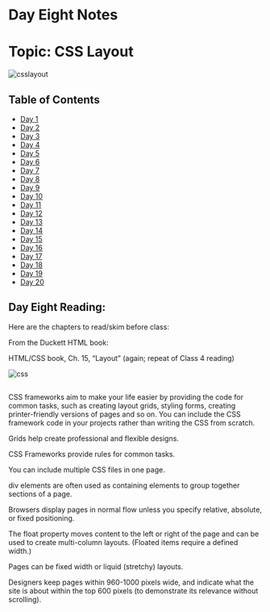# Day Eight Notes

# Topic: CSS Layout

![csslayout](https://external-content.duckduckgo.com/iu/?u=https%3A%2F%2Fcloud.netlifyusercontent.com%2Fassets%2F344dbf88-fdf9-42bb-adb4-46f01eedd629%2F560d422e-118b-4c86-adad-b7cecdc483c0%2F06-grid-fallback-opt.png&f=1&nofb=1)



## Table of Contents

- [Day 1](class-01.md)
- [Day 2](class-02.md)
- [Day 3](class-03.md)
- [Day 4](class-04.md)
- [Day 5](class-05.md)
- [Day 6](class-06.md)
- [Day 7](class-07.md)
- [Day 8](class-08.md)
- [Day 9](class-09.md)
- [Day 10](class-10.md)
- [Day 11](class-11.md)
- [Day 12](class-12.md)
- [Day 13](class-13.md)
- [Day 14](class-14.md)
- [Day 15](class-15.md)
- [Day 16](class-16.md)
- [Day 17](class-17.md)
- [Day 18](class-18.md)
- [Day 19](class-19.md)
- [Day 20](class-20.md)

## Day Eight Reading:

Here are the chapters to read/skim before class:

From the Duckett HTML book:

HTML/CSS book, Ch. 15, “Layout” (again; repeat of Class 4 reading)



![css](https://external-content.duckduckgo.com/iu/?u=https%3A%2F%2Fdesignshack.net%2Fwp-content%2Fuploads%2Fcss-design-yorkshire.jpg&f=1&nofb=1)


## 

CSS frameworks aim to make your life easier by providing the code for
common tasks, such as creating layout grids, styling forms, creating
printer-friendly versions of pages and so on. You can include the CSS
framework code in your projects rather than writing the CSS from scratch.

Grids help create professional and flexible designs.

CSS Frameworks provide rules for common tasks.

You can include multiple CSS files in one page.

div elements are often used as containing elements
to group together sections of a page.

Browsers display pages in normal flow unless you
specify relative, absolute, or fixed positioning.

The float property moves content to the left or right
of the page and can be used to create multi-column
layouts. (Floated items require a defined width.)

Pages can be fixed width or liquid (stretchy) layouts.

Designers keep pages within 960-1000 pixels wide,
and indicate what the site is about within the top 600
pixels (to demonstrate its relevance without scrolling).

